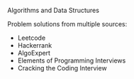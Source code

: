 Algorithms and Data Structures

Problem solutions from multiple sources:

- Leetcode
- Hackerrank
- AlgoExpert
- Elements of Programming Interviews
- Cracking the Coding Interview
